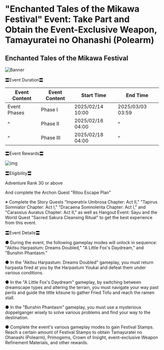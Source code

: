 # "Enchanted Tales of the Mikawa Festival" Event: Take Part and Obtain the Event-Exclusive Weapon, Tamayuratei no Ohanashi (Polearm)
## Enchanted Tales of the Mikawa Festival
![Banner](https://sdk.hoyoverse.com/upload/ann/2025/01/21/2e2e1c2a90626351ce213cd6caeda5a5_8518782720163560100.jpg)

〓Event Duration〓

Event Content | Event Content | Start Time | End Time
--- | --- | --- | ---
Event Phases | Phase I | <t class="t_lc" contenteditable="false">2025/02/14 10:00</t> | <t class="t_lc" contenteditable="false">2025/03/03 03:59</t>
^ | Phase II | <t class="t_lc" contenteditable="false">2025/02/16 04:00</t> | ^
^ | Phase III | <t class="t_lc" contenteditable="false">2025/02/18 04:00</t> | ^

〓Event Rewards〓

![img](https://sdk.hoyoverse.com/upload/ann/2025/01/08/929b1b4a3322c054f50590be0588064d_4182641611842653245.png)

〓Eligibility〓

Adventure Rank 30 or above

And complete the Archon Quest "Ritou Escape Plan"

※ Complete the Story Quests "Imperatrix Umbrosa Chapter: Act II," "Tapirus Somniator Chapter: Act I," "Dracaena Somnolenta Chapter: Act I," and "Carassius Auratus Chapter: Act II," as well as Hangout Event: Sayu and the World Quest "Sacred Sakura Cleansing Ritual" to get the best experience from this event.

〓Event Details〓

● During the event, the following gameplay modes will unlock in sequence: "Akitsu Harpastum: Dreams Doubled," "A Little Fox's Daydream," and "Bunshin Phantasm."

● In the "Akitsu Harpastum: Dreams Doubled" gameplay, you must return harpasta fired at you by the Harpastum Youkai and defeat them under various conditions.

● In the "A Little Fox's Daydream" gameplay, by switching between dreamscape types and altering the terrain, you must navigate your way past perils and guide the little kitsune to gather Fried Tofu and reach the ramen stall.

● In the "Bunshin Phantasm" gameplay, you must use a mysterious doppelganger wisely to solve various problems and find your way to the destination.

● Complete the event's various gameplay modes to gain Festival Stamps. Reach a certain amount of Festival Stamps to obtain Tamayuratei no Ohanashi (Polearm), Primogems, Crown of Insight, event-exclusive Weapon Refinement Materials, and other rewards.
